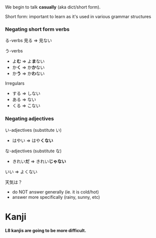 We begin to talk **casually** (aka dict/short form).

Short form: important to learn as it's used in various grammar structures

### Negating short form verbs
る-verbs
見る $\Rightarrow$ 見ない

う-verbs
- よ**む** $\Rightarrow$ よ**ま**ない
- か**く** $\Rightarrow$ か**か**ない
- か**う** $\Rightarrow$ か**わ**ない

Irregulars
- する $\Rightarrow$ しない
- ある $\Rightarrow$ ない
- くる $\Rightarrow$ こない

### Negating adjectives
い-adjectives (substitute い)
- はやい $\Rightarrow$ はや**くない**

な-adjectives (substitute な)
- きれい**だ** $\Rightarrow$ きれい**じゃない**

いい $\Rightarrow$ よくない


天気は？
- do NOT answer generally (ie. it is cold/hot)
- answer more specifically (rainy, sunny, etc)

# Kanji
**L8 kanjis are going to be more difficult.**